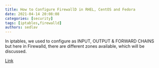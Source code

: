 ```yaml
---
title: How to Configure FirewallD in RHEL, CentOS and Fedora
date: 2021-04-14 20:08:08
categories: [security]
tags: [iptables,firewalld]
authors: sedlav
---
```


In iptables, we used to configure as INPUT, OUTPUT &amp; FORWARD CHAINS but here in Firewalld, there are different zones available, which will be discussed.

[Link](https://www.tecmint.com/configure-firewalld-in-centos-7/)
